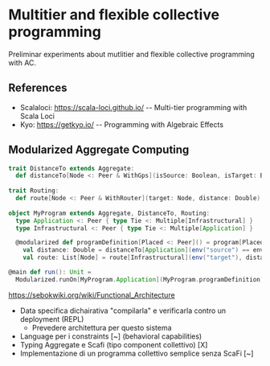 # Multitier and flexible collective programming

Preliminar experiments about mutlitier and flexible collective programming with AC.

## References

- Scalaloci: https://scala-loci.github.io/ -- Multi-tier programming with Scala Loci
- Kyo: https://getkyo.io/ -- Programming with Algebraic Effects

## Modularized Aggregate Computing

```scala 3
trait DistanceTo extends Aggregate:
  def distanceTo[Node <: Peer & WithGps](isSource: Boolean, isTarget: Boolean): Double on Node = ???
  
trait Routing:
  def route[Node <: Peer & WithRouter](target: Node, distance: Double): List[Node] on Node = ???
  
object MyProgram extends Aggregate, DistanceTo, Routing:
  type Application <: Peer { type Tie <: Multiple[Infrastructural] }
  type Infrastructural <: Peer { type Tie <: Multiple[Application] }

  @modularized def programDefinition[Placed <: Peer]() = program[Placed]:
    val distance: Double = distanceTo[Application](env("source") == env.id, env("target") == env.id).bind
    val route: List[Node] = route[Infrastructural](env("target"), distance).bind

@main def run(): Unit =
  Modularized.runOn[MyProgram.Application](MyProgram.programDefinition)
```

https://sebokwiki.org/wiki/Functional_Architecture


- Data specifica dichairativa "compilarla" e verificarla contro un deployment (REPL)
  - Prevedere architettura per questo sistema
- Language per i constraints [~] (behavioral capabilities)
- Typing Aggregate e Scafi (tipo component collettivo) [X]
- Implementazione di un programma collettivo semplice senza ScaFi [~]
